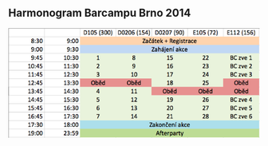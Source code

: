 Harmonogram Barcampu Brno 2014
------------------------------

![harmonogram](/static/img/harmonogram.png "harmonogram")

